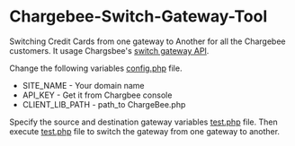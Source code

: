 # Chargebee-Switch-Gateway-Tool
Switching Credit Cards from one gateway to Another for all the Chargebee customers. It usage Chargsbee's [switch gateway API](https://apidocs.chargebee.com/docs/api/cards#switch_gateway).


Change the following variables [config.php](https://github.com/vaibhav1510/chargebee-switch-gateway-tool/blob/master/cb-switch-gw-tool/config.php) file.

* SITE_NAME - Your domain name
* API_KEY - Get it from Chargbee console
* CLIENT_LIB_PATH - path_to ChargeBee.php


Specify the source and destination gateway variables [test.php](https://github.com/vaibhav1510/chargebee-switch-gateway-tool/blob/master/test.php) file. Then execute [test.php](https://github.com/vaibhav1510/chargebee-switch-gateway-tool/blob/master/test.php) file to switch the gateway from one gateway to another.






